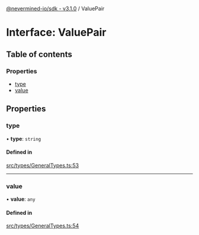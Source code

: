 [@nevermined-io/sdk - v3.1.0](../code-reference.md) / ValuePair

# Interface: ValuePair

## Table of contents

### Properties

- [type](ValuePair.md#type)
- [value](ValuePair.md#value)

## Properties

### type

• **type**: `string`

#### Defined in

[src/types/GeneralTypes.ts:53](https://github.com/nevermined-io/sdk-js/blob/613e61d8e011d30fd229ab508635ef7f04ad97cb/src/types/GeneralTypes.ts#L53)

---

### value

• **value**: `any`

#### Defined in

[src/types/GeneralTypes.ts:54](https://github.com/nevermined-io/sdk-js/blob/613e61d8e011d30fd229ab508635ef7f04ad97cb/src/types/GeneralTypes.ts#L54)
